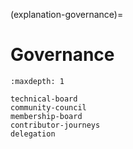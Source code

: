 (explanation-governance)=
# Governance

```{toctree}
:maxdepth: 1

technical-board
community-council
membership-board
contributor-journeys
delegation
```
